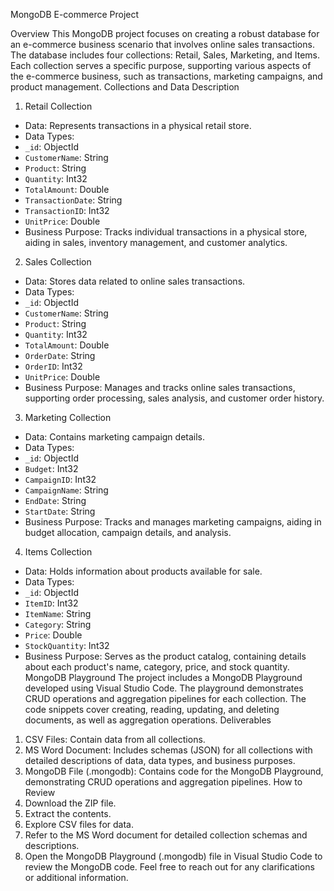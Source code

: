 MongoDB E-commerce Project


Overview
This MongoDB project focuses on creating a robust database for an e-commerce
business scenario that involves online sales transactions. The database includes
four collections: Retail, Sales, Marketing, and Items. Each collection serves a
specific purpose, supporting various aspects of the e-commerce business, such as
transactions, marketing campaigns, and product management.
Collections and Data Description
1. Retail Collection
- Data: Represents transactions in a physical retail store.
- Data Types:
- `_id`: ObjectId
- `CustomerName`: String
- `Product`: String
- `Quantity`: Int32
- `TotalAmount`: Double
- `TransactionDate`: String
- `TransactionID`: Int32
- `UnitPrice`: Double
- Business Purpose: Tracks individual transactions in a physical store, aiding in
sales, inventory management, and customer analytics.
2. Sales Collection
- Data: Stores data related to online sales transactions.
- Data Types:
- `_id`: ObjectId
- `CustomerName`: String
- `Product`: String
- `Quantity`: Int32
- `TotalAmount`: Double
- `OrderDate`: String
- `OrderID`: Int32
- `UnitPrice`: Double
- Business Purpose: Manages and tracks online sales transactions, supporting
order processing, sales analysis, and customer order history.
3. Marketing Collection
- Data: Contains marketing campaign details.
- Data Types:
- `_id`: ObjectId
- `Budget`: Int32
- `CampaignID`: Int32
- `CampaignName`: String
- `EndDate`: String
- `StartDate`: String
- Business Purpose: Tracks and manages marketing campaigns, aiding in budget
allocation, campaign details, and analysis.
4. Items Collection
- Data: Holds information about products available for sale.
- Data Types:
- `_id`: ObjectId
- `ItemID`: Int32
- `ItemName`: String
- `Category`: String
- `Price`: Double
- `StockQuantity`: Int32
- Business Purpose: Serves as the product catalog, containing details about each
product's name, category, price, and stock quantity.
MongoDB Playground
The project includes a MongoDB Playground developed using Visual Studio Code.
The playground demonstrates CRUD operations and aggregation pipelines for each
collection. The code snippets cover creating, reading, updating, and deleting
documents, as well as aggregation operations.
Deliverables
1. CSV Files: Contain data from all collections.
2. MS Word Document: Includes schemas (JSON) for all collections with detailed
descriptions of data, data types, and business purposes.
3. MongoDB File (.mongodb): Contains code for the MongoDB Playground,
demonstrating CRUD operations and aggregation pipelines.
How to Review
1. Download the ZIP file.
2. Extract the contents.
3. Explore CSV files for data.
4. Refer to the MS Word document for detailed collection schemas and
descriptions.
5. Open the MongoDB Playground (.mongodb) file in Visual Studio Code to
review the MongoDB code.
Feel free to reach out for any clarifications or additional information.
